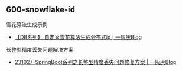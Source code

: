 600-snowflake-id
---

雪花算法生成示例

* [【DB系列】 自定义雪花算法生成分布式id | 一灰灰Blog](http://spring.hhui.top/spring-blog/2023/10/26/231026-SpringBoot%E8%87%AA%E5%AE%9A%E4%B9%89%E9%9B%AA%E8%8A%B1%E7%AE%97%E6%B3%95%E7%94%9F%E6%88%90%E5%88%86%E5%B8%83%E5%BC%8Fid/)

长整型精度丢失问题解决方案

* [231027-SpringBoot系列之长整型精度丢失问题修复方案 | 一灰灰Blog](http://spring.hhui.top/spring-blog/2023/10/26/231027-SpringBoot%E7%B3%BB%E5%88%97%E4%B9%8B%E9%95%BF%E6%95%B4%E5%9E%8B%E7%B2%BE%E5%BA%A6%E4%B8%A2%E5%A4%B1%E9%97%AE%E9%A2%98%E4%BF%AE%E5%A4%8D%E6%96%B9%E6%A1%88/)

